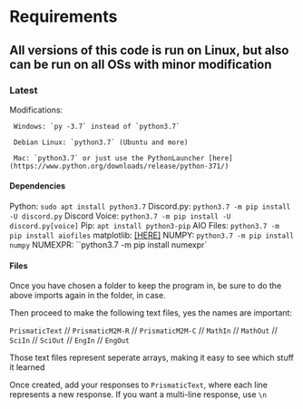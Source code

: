 # Requirements
## All versions of this code is run on Linux, but also can be run on all OSs with minor modification

### Latest
Modifications:

     Windows: `py -3.7` instead of `python3.7`

     Debian Linux: `python3.7` (Ubuntu and more)

     Mac: `python3.7` or just use the PythonLauncher [here](https://www.python.org/downloads/release/python-371/)

#### Dependencies
Python: `sudo apt install python3.7`
Discord.py: `python3.7 -m pip install -U discord.py`
Discord Voice: `python3.7 -m pip install -U discord.py[voice]`
Pip: `apt install python3-pip`
AIO Files: `python3.7 -m pip install aiofiles`
matplotlib: [[HERE]](https://matplotlib.org/3.0.3/users/installing.html)
NUMPY: `python3.7 -m pip install numpy`
NUMEXPR: ``python3.7 -m pip install numexpr`

#### Files
Once you have chosen a folder to keep the program in, be sure to do the above imports again in the folder, in case.

Then proceed to make the following text files, yes the names are important:

`PrismaticText` // `PrismaticM2M-R` // `PrismaticM2M-C` // `MathIn` // `MathOut` // `SciIn` // `SciOut` // `EngIn` // `EngOut`

Those text files represent seperate arrays, making it easy to see which stuff it learned

Once created, add your responses to `PrismaticText`, where each line represents a new response. If you want a multi-line response, use `\n`
